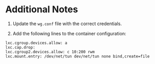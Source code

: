# Additional Notes

1. Update the `wg.conf` file with the correct credentials.

2. Add the following lines to the container configuration:

```
lxc.cgroup.devices.allow: a
lxc.cap.drop:
lxc.cgroup2.devices.allow: c 10:200 rwm
lxc.mount.entry: /dev/net/tun dev/net/tun none bind,create=file
```
